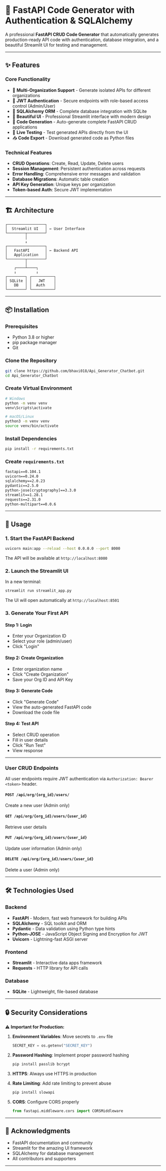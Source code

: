 # 🚀 FastAPI Code Generator with Authentication & SQLAlchemy

A professional **FastAPI CRUD Code Generator** that automatically generates production-ready API code with authentication, database integration, and a beautiful Streamlit UI for testing and management.

---

## ✨ Features

### Core Functionality

- 🏢 **Multi-Organization Support** - Generate isolated APIs for different organizations
- 🔐 **JWT Authentication** - Secure endpoints with role-based access control (Admin/User)
- 💾 **SQLAlchemy ORM** - Complete database integration with SQLite
- 🎨 **Beautiful UI** - Professional Streamlit interface with modern design
- 📝 **Code Generation** - Auto-generate complete FastAPI CRUD applications
- 🧪 **Live Testing** - Test generated APIs directly from the UI
- 📥 **Code Export** - Download generated code as Python files

### Technical Features

- **CRUD Operations**: Create, Read, Update, Delete users
- **Session Management**: Persistent authentication across requests
- **Error Handling**: Comprehensive error messages and validation
- **Database Migrations**: Automatic table creation
- **API Key Generation**: Unique keys per organization
- **Token-based Auth**: Secure JWT implementation

---

## 🏗️ Architecture

```
┌─────────────────┐
│  Streamlit UI   │ ← User Interface
└────────┬────────┘
         │
         ↓
┌─────────────────┐
│   FastAPI       │ ← Backend API
│   Application   │
└────────┬────────┘
         │
    ┌────┴────┐
    ↓         ↓
┌────────┐ ┌──────────┐
│ SQLite │ │   JWT    │
│   DB   │ │  Auth    │
└────────┘ └──────────┘
```

---

## 📦 Installation

### Prerequisites

- Python 3.8 or higher
- pip package manager
- Git

### Clone the Repository

```bash
git clone https://github.com/bhavi018/Api_Generator_Chatbot.git
cd Api_Generator_Chatbot
```

### Create Virtual Environment

```bash
# Windows
python -m venv venv
venv\Scripts\activate

# macOS/Linux
python3 -m venv venv
source venv/bin/activate
```

### Install Dependencies

```bash
pip install -r requirements.txt
```

### Create `requirements.txt`

```txt
fastapi==0.104.1
uvicorn==0.24.0
sqlalchemy==2.0.23
pydantic==2.5.0
python-jose[cryptography]==3.3.0
streamlit==1.28.1
requests==2.31.0
python-multipart==0.0.6
```

---

## 🚀 Usage

### 1. Start the FastAPI Backend

```bash
uvicorn main:app --reload --host 0.0.0.0 --port 8000
```

The API will be available at `http://localhost:8000`

### 2. Launch the Streamlit UI

In a new terminal:

```bash
streamlit run streamlit_app.py
```

The UI will open automatically at `http://localhost:8501`

### 3. Generate Your First API

#### Step 1: Login

- Enter your Organization ID
- Select your role (admin/user)
- Click "Login"

#### Step 2: Create Organization

- Enter organization name
- Click "Create Organization"
- Save your Org ID and API Key

#### Step 3: Generate Code

- Click "Generate Code"
- View the auto-generated FastAPI code
- Download the code file

#### Step 4: Test API

- Select CRUD operation
- Fill in user details
- Click "Run Test"
- View response

---

### User CRUD Endpoints

All user endpoints require JWT authentication via `Authorization: Bearer <token>` header.

#### `POST /api/org/{org_id}/users/`

Create a new user (Admin only)

#### `GET /api/org/{org_id}/users/{user_id}`

Retrieve user details

#### `PUT /api/org/{org_id}/users/{user_id}`

Update user information (Admin only)

#### `DELETE /api/org/{org_id}/users/{user_id}`

Delete a user (Admin only)

---

## 🛠️ Technologies Used

### Backend

- **FastAPI** - Modern, fast web framework for building APIs
- **SQLAlchemy** - SQL toolkit and ORM
- **Pydantic** - Data validation using Python type hints
- **Python-JOSE** - JavaScript Object Signing and Encryption for JWT
- **Uvicorn** - Lightning-fast ASGI server

### Frontend

- **Streamlit** - Interactive data apps framework
- **Requests** - HTTP library for API calls

### Database

- **SQLite** - Lightweight, file-based database

---

## 🔒 Security Considerations

⚠️ **Important for Production:**

1. **Environment Variables**: Move secrets to `.env` file

   ```python
   SECRET_KEY = os.getenv("SECRET_KEY")
   ```

2. **Password Hashing**: Implement proper password hashing

   ```bash
   pip install passlib bcrypt
   ```

3. **HTTPS**: Always use HTTPS in production

4. **Rate Limiting**: Add rate limiting to prevent abuse

   ```bash
   pip install slowapi
   ```

5. **CORS**: Configure CORS properly
   ```python
   from fastapi.middleware.cors import CORSMiddleware
   ```

---

## 🙏 Acknowledgments

- FastAPI documentation and community
- Streamlit for the amazing UI framework
- SQLAlchemy for database management
- All contributors and supporters

---
